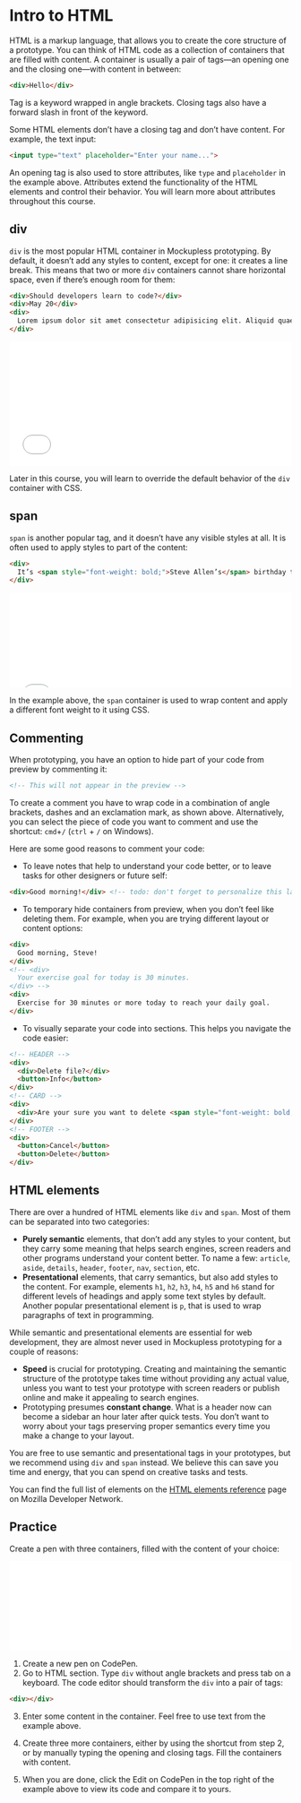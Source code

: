 # Intro to HTML

HTML is a markup language, that allows you to create the core structure of a prototype. You can think of HTML code as a collection of containers that are filled with content. A container is usually a pair of tags—an opening one and the closing one—with content in between:

```html
<div>Hello</div>
```

Tag is a keyword wrapped in angle brackets. Closing tags also have a forward slash in front of the keyword.

Some HTML elements don’t have a closing tag and don’t have content. For example, the text input:

```html
<input type="text" placeholder="Enter your name...">
```

An opening tag is also used to store attributes, like `type` and `placeholder` in the example above. Attributes extend the functionality of the HTML elements and control their behavior. You will learn more about attributes throughout this course.

## div

`div` is the most popular HTML container in Mockupless prototyping. By default, it doesn’t add any styles to content, except for one: it creates a line break. This means that two or more `div` containers cannot share horizontal space, even if there’s enough room for them:

```html
<div>Should developers learn to code?</div>
<div>May 20</div>
<div>
  Lorem ipsum dolor sit amet consectetur adipisicing elit. Aliquid quaerat rem nesciunt alias! Ab harum distinctio repellat natus eum illum!
</div>
```

<iframe height="222" style="width: 100%;" scrolling="no" title="Core—Containers" src="//codepen.io/andgordy/embed/gJOgvb/?height=222&theme-id=36403&default-tab=result" frameborder="no" allowtransparency="true" allowfullscreen="true">
  See the Pen <a href='https://codepen.io/andgordy/pen/gJOgvb/'>Core—Containers</a> by And Gordy
  (<a href='https://codepen.io/andgordy'>@andgordy</a>) on <a href='https://codepen.io'>CodePen</a>.
</iframe>

Later in this course, you will learn to override the default behavior of the `div` container with CSS.

## span

`span` is another popular tag, and it doesn’t have any visible styles at all. It is often used to apply styles to part of the content:

```html
<div>
  It’s <span style="font-weight: bold;">Steve Allen’s</span> birthday today!
</div>
```

<iframe height="170" style="width: 100%;" scrolling="no" title="Core—Containers, span" src="//codepen.io/andgordy/embed/KLNjOQ/?height=170&theme-id=36403&default-tab=result" frameborder="no" allowtransparency="true" allowfullscreen="true">
  See the Pen <a href='https://codepen.io/andgordy/pen/KLNjOQ/'>Core—Containers, span</a> by And Gordy
  (<a href='https://codepen.io/andgordy'>@andgordy</a>) on <a href='https://codepen.io'>CodePen</a>.
</iframe>

In the example above, the `span` container is used to wrap content and apply a different font  weight to it using CSS. 

## Commenting

When prototyping, you have an option to hide part of your code from preview by commenting it:

```html
<!-- This will not appear in the preview -->
```

To create a comment you have to wrap code in a combination of angle brackets, dashes and an exclamation mark, as shown above. Alternatively, you can select the piece of code you want to comment and use the shortcut: `cmd`+`/` (`ctrl` + `/` on Windows).

Here are some good reasons to comment your code:

- To leave notes that help to understand your code better, or to leave tasks for other designers or future self:

```html
<div>Good morning!</div> <!-- todo: don't forget to personalize this later -->
```

- To temporary hide containers from preview, when you don’t feel like deleting them. For example, when you are trying different layout or content options:

```html
<div>
  Good morning, Steve!
</div>
<!-- <div>
  Your exercise goal for today is 30 minutes.
</div> -->
<div>
  Exercise for 30 minutes or more today to reach your daily goal.
</div>
```

- To visually separate your code into sections. This helps you navigate the code easier:

```html
<!-- HEADER -->
<div>
  <div>Delete file?</div>
  <button>Info</button>
</div>
<!-- CARD -->
<div>
  <div>Are your sure you want to delete <span style="font-weight: bold;">mockups.sketch</span> file? This cannot be undone.</div>
</div>
<!-- FOOTER -->
<div>
  <button>Cancel</button>
  <button>Delete</button>
</div>
```

## HTML elements

There are over a hundred of HTML elements like `div` and `span`. Most of them can be separated into two categories:

- **Purely semantic** elements, that don’t add any styles to your content, but they carry some meaning that helps search engines, screen readers and other programs understand your content better. To name a few: `article`, `aside`, `details`, `header`, `footer`, `nav`, `section`, etc.
- **Presentational** elements, that carry semantics, but also add styles to the content. For example, elements `h1`, `h2`, `h3`, `h4`, `h5` and `h6` stand for different levels of headings and apply some text styles by default. Another popular presentational element is `p`, that is used to wrap paragraphs of text in programming.

While semantic and presentational elements are essential for web development, they are almost never used in Mockupless prototyping for a couple of reasons:

- **Speed** is crucial for prototyping. Creating and maintaining the semantic structure of the prototype takes time without providing any actual value, unless you want to test your prototype with screen readers or publish online and make it appealing to search engines.
- Prototyping presumes **constant change**. What is a header now can become a sidebar an hour later after quick tests. You don’t want to worry about your tags preserving proper semantics every time you make a change to your layout.

You are free to use semantic and presentational tags in your prototypes, but we recommend using `div` and `span` instead. We believe this can save you time and energy, that you can spend on creative tasks and tests.

You can find the full list of elements on the [HTML elements reference](https://developer.mozilla.org/en-US/docs/Web/HTML/Element) page on Mozilla Developer Network.

## Practice

Create a pen with three containers, filled with the content of your choice:

<iframe height="160" style="width: 100%;" scrolling="no" title="Core—Task" src="//codepen.io/andgordy/embed/yWXZPx/?height=159&theme-id=36403&default-tab=result" frameborder="no" allowtransparency="true" allowfullscreen="true">
  See the Pen <a href='https://codepen.io/andgordy/pen/yWXZPx/'>Core—Task</a> by And Gordy
  (<a href='https://codepen.io/andgordy'>@andgordy</a>) on <a href='https://codepen.io'>CodePen</a>.
</iframe>

1. Create a new pen on CodePen.
2. Go to HTML section. Type `div` without angle brackets and press tab on a keyboard. The code editor should transform the `div` into a pair of tags:

```html
<div></div>
```

3. Enter some content in the container. Feel free to use text from the example above.

4. Create three more containers, either by using the shortcut from step 2, or by manually typing the opening and closing tags. Fill the containers with content.

5. When you are done, click the Edit on CodePen in the top right of the example above to view its code and compare it to yours.